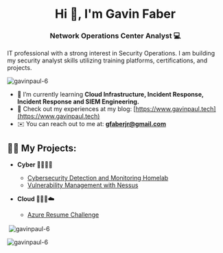 <h1 align="center">Hi 👋, I'm Gavin Faber</h1>
<h3 align="center">Network Operations Center Analyst 💻</h3>

<p>IT professional with a strong interest in Security Operations. I am building my security analyst skills utilizing training platforms, certifications, and projects.</p>

<p align="left"> <img src="https://komarev.com/ghpvc/?username=gavinpaul-6&label=Profile%20views&color=0e75b6&style=flat" alt="gavinpaul-6" /> </p>

- 🧠 I’m currently learning **Cloud Infrastructure, Incident Response, Incident Response and SIEM Engineering.**
- 📝 Check out my experiences at my blog: [https://www.gavinpaul.tech](https://www.gavinpaul.tech)
- ✉️ You can reach out to me at: **gfaberjr@gmail.com**

<h2>👨‍💻 My Projects:</h2>

- <b>Cyber 👨🏽‍💻🔎</b>
  - [Cybersecurity Detection and Monitoring Homelab](https://github.com/gavinpaul-6/SOC-Lab)
  - [Vulnerability Management with Nessus](https://github.com/gavinpaul-6/Vulnerability-Management-using-Nessus)  

- <b>Cloud 👨🏽‍💻☁️</b>
  - [Azure Resume Challenge](https://github.com/gavinpaul-6/azure-resume)


[twitter]: https://twitter.com/gavinpaul_6
[youtube]: https://www.youtube.com/c/gavinpaultech
[instagram]: https://www.instagram.com/gavinpaul_6/
[linkedin]: https://linkedin.com/in/gavin-faber




<p>&nbsp;<img align="center" src="https://github-readme-stats.vercel.app/api?username=gavinpaul-6&show_icons=true&locale=en" alt="gavinpaul-6" /></p>

<p><img align="center" src="https://github-readme-streak-stats.herokuapp.com/?user=gavinpaul-6&" alt="gavinpaul-6" /></p>
